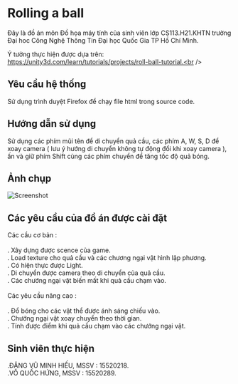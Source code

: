 # Rolling a ball 

Đây là đồ án môn Đồ họa máy tính của sinh viên lớp CS113.H21.KHTN trường Đại hoc Công Nghệ Thông Tin Đại học Quốc Gia TP Hồ Chí Minh.<br />

Ý tưởng thực hiện được dựa trên: https://unity3d.com/learn/tutorials/projects/roll-ball-tutorial.<br />

## Yêu cầu hệ thống

Sử dụng trình duyệt Firefox để chạy file html trong source code.<br />

## Hướng dẫn sử dụng

Sử dụng các phím mũi tên để di chuyển quả cầu, các phím A, W, S, D để xoay camera ( lưu ý hướng di chuyển không tự động đổi khi xoay camera ), ấn và giữ phím Shift cùng các phím chuyển để tăng tốc độ quả bóng.

## Ảnh chụp

![Screenshot](https://github.com/protopro03/WEBGL-Assignment/blob/master/screenshot.png)

## Các yêu cầu của đồ án được cài đặt 
  
Các cầu cơ bản :<br /><br />
  . Xây dựng được scence của game.<br />
  . Load texture cho quả cầu và các chương ngại vật hình lập phương.<br />
  . Có hiện thực được Light.<br />
  . Di chuyển được camera theo di chuyển của quả cầu.<br />
  . Các chướng ngại vật biến mất khi quả cầu chạm vào.<br /><br />
Các yêu cầu nâng cao :<br /><br />
  . Đổ bóng cho các vật thể được ánh sáng chiếu vào.<br />
  . Chướng ngại vật xoay chuyển theo thời gian.<br />
  . Tính được điểm khi quả cầu chạm vào các chướng ngại vật.<br />
 
## Sinh viên thực hiện
  .ĐẶNG VŨ MINH HIẾU, MSSV : 15520218.<br />
  .VÕ QUỐC HỨNG, MSSV : 15520289.<br />


